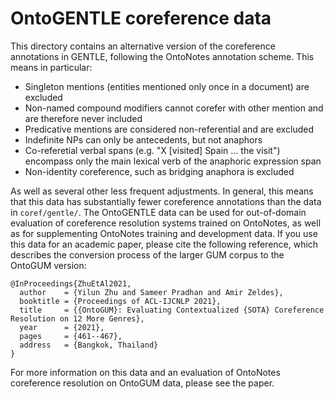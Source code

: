 # OntoGENTLE coreference data

This directory contains an alternative version of the coreference annotations in GENTLE, following the OntoNotes annotation scheme. This means in particular:

  * Singleton mentions (entities mentioned only once in a document) are excluded
  * Non-named compound modifiers cannot corefer with other mention and are therefore never included
  * Predicative mentions are considered non-referential and are excluded
  * Indefinite NPs can only be antecedents, but not anaphors
  * Co-referetial verbal spans (e.g. "X [visited] Spain ... the visit") encompass only the main lexical verb of the anaphoric expression span
  * Non-identity coreference, such as bridging anaphora is excluded

As well as several other less frequent adjustments. In general, this means that this data has substantially fewer coreference annotations than the data in `coref/gentle/`. The OntoGENTLE data can be used for out-of-domain evaluation of coreference resolution systems trained on OntoNotes, as well as for supplementing OntoNotes training and development data. If you use this data for an academic paper, please cite the following reference, which describes the conversion process of the larger GUM corpus to the OntoGUM version:

```
@InProceedings{ZhuEtAl2021,
  author    = {Yilun Zhu and Sameer Pradhan and Amir Zeldes},
  booktitle = {Proceedings of ACL-IJCNLP 2021},
  title     = {{OntoGUM}: Evaluating Contextualized {SOTA} Coreference Resolution on 12 More Genres},
  year      = {2021},
  pages     = {461--467},
  address   = {Bangkok, Thailand}
}
```

For more information on this data and an evaluation of OntoNotes coreference resolution on OntoGUM data, please see the paper.

